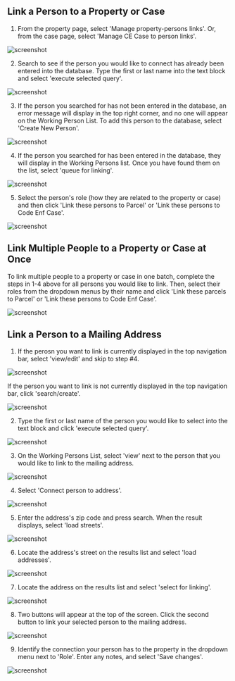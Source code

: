 ## Link a Person to a Property or Case

1. From the property page, select 'Manage property-persons links'. Or, from the case page, select 'Manage CE Case to person links'.

![screenshot](img/manageproppers.png)

2. Search to see if the person you would like to connect has already been entered into the database. Type the first or last name into the text block and select 'execute selected query'.

![screenshot](img/search.png)

3. If the person you searched for has not been entered in the database, an error message will display in the top right corner, and no one will appear on the Working Person List. To add this person to the database, select 'Create New Person'.

![screenshot](img/searchresults.png)

4. If the person you searched for has been entered in the database, they will display in the Working Persons list. Once you have found them on the list, select 'queue for linking'.

![screenshot](img/workingpers2.png)

5. Select the person's role (how they are related to the property or case) and then click 'Link these persons to Parcel' or 'Link these persons to Code Enf Case'.

![screenshot](img/selectedpers2.png)


## Link Multiple People to a Property or Case at Once

To link multiple people to a property or case in one batch, complete the steps in 1-4 above for all persons you would like to link. Then, select their roles from the dropdown menus by their name and click 'Link these parcels to Parcel' or 'Link these persons to Code Enf Case'.

![screenshot](img/batch.png)


## Link a Person to a Mailing Address

1. If the perosn you want to link is currently displayed in the top navigation bar, select 'view/edit' and skip to step #4. 

![screenshot](img/viewedit.png)

If the person you want to link is not currently displayed in the top navigation bar, click 'search/create'. 

![screenshot](img/searchcreate.png)

2. Type the first or last name of the person you would like to select into the text block and click 'execute selected query'.

![screenshot](img/search.png)

3. On the Working Persons List, select 'view' next to the person that you would like to link to the mailing address.

![screenshot](img/searchview.png)

4. Select 'Connect person to address'.

![screenshot](img/connaddress.png)

5. Enter the address's zip code and press search. When the result displays, select 'load streets'.

![screenshot](img/citystatezip.png)

6. Locate the address's street on the results list and select 'load addresses'.

![screenshot](img/loadadd.png)

7. Locate the address on the results list and select 'select for linking'.

![screenshot](img/selectforlinking.png)

8. Two buttons will appear at the top of the screen. Click the second button to link your selected person to the mailing address.

![screenshot](img/linkbugs.png)

9. Identify the connection your person has to the property in the dropdown menu next to 'Role'. Enter any notes, and select 'Save changes'.

![screenshot](img/addresslink.png)
